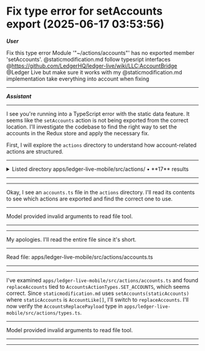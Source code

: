 <!-- Generated by SpecStory -->

# Fix type error for setAccounts export (2025-06-17 03:53:56)

_**User**_

Fix this type error Module '"~/actions/accounts"' has no exported member 'setAccounts'.    @staticmodification.md follow typesript interfaces  @https://github.com/LedgerHQ/ledger-live/wiki/LLC:AccountBridge @Ledger Live but make sure it works with my @staticmodification.md implementation  take everything into account when fixing

---

_**Assistant**_



---

I see you're running into a TypeScript error with the static data feature. It seems like the `setAccounts` action is not being exported from the correct location. I'll investigate the codebase to find the right way to set the accounts in the Redux store and apply the necessary fix.

First, I will explore the `actions` directory to understand how account-related actions are structured.

---

<details>
            <summary>Listed directory apps/ledger-live-mobile/src/actions/ • **17** results</summary>
        
| Name |
|-------|
| 📄 `walletconnect.ts` |
| 📄 `settings.ts` |
| 📄 `swap.ts` |
| 📄 `types.ts` |
| 📄 `walletSync.ts` |
| 📄 `largeMoverLandingPage.ts` |
| 📄 `market.ts` |
| 📄 `nft.ts` |
| 📄 `notifications.ts` |
| 📄 `protect.ts` |
| 📄 `ratings.ts` |
| 📄 `accounts.ts` |
| 📄 `appstate.ts` |
| 📄 `ble.ts` |
| 📄 `dynamicContent.ts` |
| 📄 `earn.ts` |
| 📄 `general.ts` |

</details>

---



---

Okay, I see an `accounts.ts` file in the `actions` directory. I'll read its contents to see which actions are exported and find the correct one to use.

---

Model provided invalid arguments to read file tool.

---



---

My apologies. I'll read the entire file since it's short.

---

Read file: apps/ledger-live-mobile/src/actions/accounts.ts

---



---

I've examined `apps/ledger-live-mobile/src/actions/accounts.ts` and found `replaceAccounts` tied to `AccountsActionTypes.SET_ACCOUNTS`, which seems correct. Since `staticmodification.md` uses `setAccounts(staticAccounts)` where `staticAccounts` is `AccountLike[]`, I'll switch to `replaceAccounts`. I'll now verify the `AccountsReplacePayload` type in `apps/ledger-live-mobile/src/actions/types.ts`.

---

Model provided invalid arguments to read file tool.

---



---

